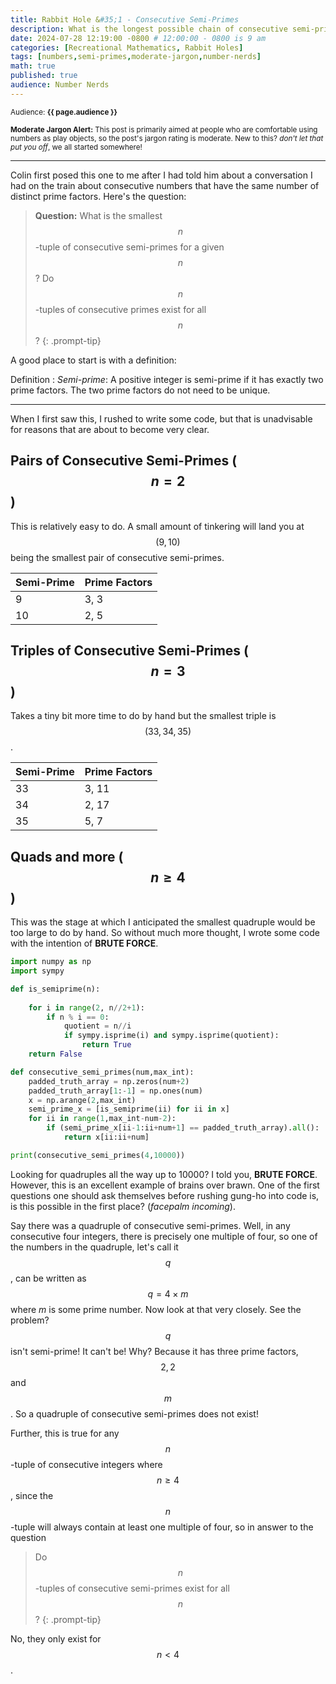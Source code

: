 ```yaml
---
title: Rabbit Hole &#35;1 - Consecutive Semi-Primes
description: What is the longest possible chain of consecutive semi-primes?
date: 2024-07-28 12:19:00 -0800 # 12:00:00 - 0800 is 9 am
categories: [Recreational Mathematics, Rabbit Holes]
tags: [numbers,semi-primes,moderate-jargon,number-nerds]
math: true
published: true
audience: Number Nerds
---
```

<small>Audience: <b>{{ page.audience }}</b></small>

<small><i class= "fas fa-triangle-exclamation"></i> **Moderate Jargon Alert:** This post is primarily aimed at people who are comfortable using numbers as play objects, so the post's jargon rating is moderate. New to this? *don't let that put you off*, we all started somewhere!</small>

---

Colin first posed this one to me after I had told him about a conversation I had on the train about consecutive numbers that have the same number of distinct prime factors. Here's the question:

> **Question:** What is the smallest $$n$$-tuple of consecutive semi-primes for a given $$n$$? Do $$n$$-tuples of consecutive primes exist for all $$n$$?
{: .prompt-tip}

A good place to start is with a definition:

Definition
  : *Semi-prime*: A positive integer is semi-prime if it has exactly two prime factors. The two prime factors do not need to be unique.


---

When I first saw this, I rushed to write some code, but that is unadvisable for reasons that are about to become very clear.

## Pairs of Consecutive Semi-Primes ($$n=2$$)

This is relatively easy to do. A small amount of tinkering will land you at $$(9,10)$$ being the smallest pair of consecutive semi-primes. 

|Semi-Prime|Prime Factors|
|----------|-------------|
|9         |3, 3         |
|10        |2, 5         |

## Triples of Consecutive Semi-Primes ($$n=3$$)

Takes a tiny bit more time to do by hand but the smallest triple is $$(33,34,35)$$.

|Semi-Prime|Prime Factors|
|----------|-------------|
|33        |3, 11        |
|34        |2, 17        |
|35        |5, 7         |

## Quads and more ($$n\geq 4$$)

This was the stage at which I anticipated the smallest quadruple would be too large to do by hand. So without much more thought, I wrote some code with the intention of **BRUTE FORCE**. 

```python
import numpy as np
import sympy

def is_semiprime(n):
 
    for i in range(2, n//2+1):
        if n % i == 0:
            quotient = n//i
            if sympy.isprime(i) and sympy.isprime(quotient):
                return True
    return False

def consecutive_semi_primes(num,max_int):
    padded_truth_array = np.zeros(num+2)
    padded_truth_array[1:-1] = np.ones(num)
    x = np.arange(2,max_int)
    semi_prime_x = [is_semiprime(ii) for ii in x]
    for ii in range(1,max_int-num-2):
        if (semi_prime_x[ii-1:ii+num+1] == padded_truth_array).all():
            return x[ii:ii+num]

print(consecutive_semi_primes(4,10000))
```

Looking for quadruples all the way up to 10000? I told you, **BRUTE FORCE**. However, this is an excellent example of brains over brawn. One of the first questions one should ask themselves before rushing gung-ho into code is, is this possible in the first place? (*facepalm incoming*).

Say there was a quadruple of consecutive semi-primes. Well, in any consecutive four integers, there is precisely one multiple of four, so one of the numbers in the quadruple, let's call it $$q$$, can be written as $$q = 4 \times m$$ where $m$ is some prime number. Now look at that very closely. See the problem? $$q$$ isn't semi-prime! It can't be! Why? Because it has three prime factors, $$2, 2$$ and $$m$$. So a quadruple of consecutive semi-primes does not exist!

Further, this is true for any $$n$$-tuple of consecutive integers where $$n\geq 4$$, since the $$n$$-tuple will always contain at least one multiple of four, so in answer to the question 

> Do $$n$$-tuples of consecutive semi-primes exist for all $$n$$?
{: .prompt-tip}

No, they only exist for $$n<4$$.
